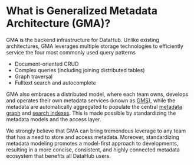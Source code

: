 # What is Generalized Metadata Architecture (GMA)?

GMA is the backend infrastructure for DataHub. Unlike existing architectures, GMA leverages multiple storage technologies to efficiently service the four most commonly used query patterns

- Document-oriented CRUD
- Complex queries (including joining distributed tables)
- Graph traversal
- Fulltext search and autocomplete

GMA also embraces a distributed model, where each team owns, develops and operates their own metadata services (known as [GMS](gms.md)), while the metadata are automatically aggregated to populate the central [metadata graph](graph.md) and [search indexes](search-index.md). This is made possible by standardizing the metadata models and the access layer.

We strongly believe that GMA can bring tremendous leverage to any team that has a need to store and access metadata.
Moreover, standardizing metadata modeling promotes a model-first approach to developments, resulting in a more concise, consistent, and highly connected metadata ecosystem that benefits all DataHub users.
